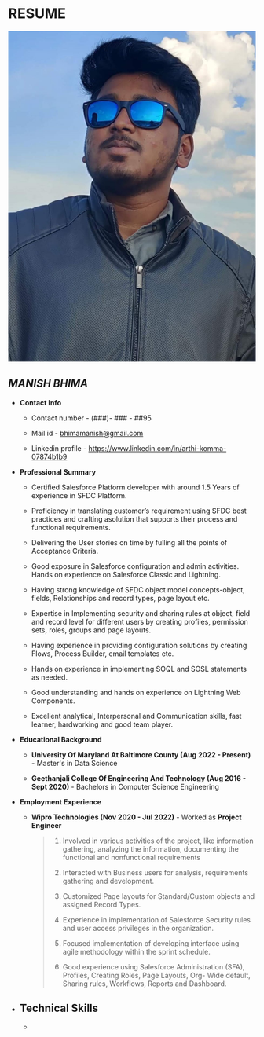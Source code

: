 # RESUME
![](1.jpeg)
                                                                                                                           
   
## *MANISH BHIMA*

- **Contact Info**
    - Contact number - (###)- ### - ##95
    
    - Mail id - bhimamanish@gmail.com
    
    - Linkedin profile - https://www.linkedin.com/in/arthi-komma-07874b1b9

- **Professional Summary**
   - Certified Salesforce Platform developer with around 1.5 Years of experience in SFDC Platform.
   
   - Proficiency in translating customer’s requirement using SFDC best practices and crafting asolution that supports their process and functional requirements.

   - Delivering the User stories on time by fulling all the points of Acceptance Criteria.
   
   - Good exposure in Salesforce configuration and admin activities. Hands on experience on Salesforce Classic and Lightning.
   
   - Having strong knowledge of SFDC object model concepts-object, fields, Relationships and record types, page layout etc.
    
   - Expertise in Implementing security and sharing rules at object, field and record level for different users by creating profiles, permission sets, roles, groups and page layouts.
   
   - Having experience in providing configuration solutions by creating Flows, Process Builder, email templates etc.
   
   - Hands on experience in implementing SOQL and SOSL statements as needed.

   - Good understanding and hands on experience on Lightning Web Components.
 
   - Excellent analytical, Interpersonal and Communication skills, fast learner, hardworking and good team player.

 - **Educational Background**
     - **University Of Maryland At Baltimore County (Aug 2022 - Present)** - Master's in Data Science
   
     - **Geethanjali College Of Engineering And Technology (Aug 2016 - Sept 2020)**  - Bachelors in Computer Science Engineering  

 - **Employment Experience**
     - **Wipro Technologies (Nov 2020 - Jul 2022)** - Worked as __Project Engineer__
         > 1. Involved in various activities of the project, like information gathering, analyzing the information, documenting the functional and nonfunctional requirements
         > 
         > 2. Interacted with Business users for analysis, requirements gathering and development.
         >
         > 3. Customized Page layouts for Standard/Custom objects and assigned Record Types.
         > 
         > 4. Experience in implementation of Salesforce Security rules and user access privileges in the organization.
         >  
         > 5. Focused implementation of developing interface using agile methodology within the sprint schedule.
         > 
         > 6. Good experience using Salesforce Administration (SFA), Profiles, Creating Roles, Page Layouts, Org- Wide default, Sharing rules, Workflows, Reports and Dashboard.
         
- **Technical Skills**   
    - 
    -     
